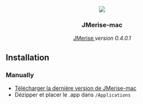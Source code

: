 <p align="center">
  <a href="http://www.jfreesoft.com/JMerise/index.html">
    <img src="https://user-images.githubusercontent.com/10502887/28086813-806988f4-6680-11e7-8ebb-0b82bb1dc4a0.png">
  </a>

  <h3 align="center">JMerise-mac</h3>

  <p align="center">
    <a href="http://www.jfreesoft.com/JMerise/index.html">
      JMerise
    </a>
    <i>version 0.4.0.1</i>
  </p>
</p>

## Installation

<!--### Homebrew
```bash
# To install
brew cask install jmerise-mac

# To update
brew cask reinstall jmerise-mac
```-->

### Manually

- [Télécharger la dernière version de JMerise-mac](https://github.com/tattali/JMerise-mac/releases/latest)
- Dézipper et placer le .app dans `/Applications`
